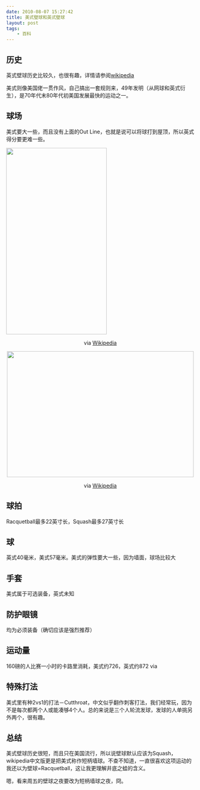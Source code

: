 ```yaml
---
date: 2010-08-07 15:27:42
title: 美式壁球和英式壁球
layout: post
tags:
    - 百科
---
```

## 历史
英式壁球历史比较久，也很有趣，详情请参阅[wikipedia](http://zh.wikipedia.org/zh-tw/%E5%A3%81%E7%90%83)

美式则像美国佬一贯作风，自己搞出一套规则来，49年发明（从网球和英式衍生），是70年代末80年代初美国发展最快的运动之一。

## 球场
美式要大一些，而且没有上面的Out Line，也就是说可以将球打到屋顶，所以英式得分要更难一些。

<img class="aligncenter" title="Racquetball" src="https://lh4.googleusercontent.com/-lsfdjzPmGts/TYL34r-_J_I/AAAAAAABifI/FB2M47oq8Js/s800/racquetballcourtdimensions.png" alt="" width="269" height="499" />
<p style="text-align: center;">via <a href="http://en.wikipedia.org/wiki/Racquetball">Wikipedia</a></p>
<p style="text-align: center;"><a href="https://lh3.googleusercontent.com/_JkjZvHYNoXw/TYL34sS2aCI/AAAAAAABM9Q/wBcBpVh-FQ4/s800/1000px-squash_court-svg.png"><img class="alignnone" title="Squash" src="https://lh3.googleusercontent.com/-B2y4TWhRpk4/TYL34sS2aCI/AAAAAAABifI/DWwR6DLPrEE/s800/1000px-squash_court-svg.png" alt="" width="500" height="337" /></a></p>
<p style="text-align: center;">via <a href="http://en.wikipedia.org/wiki/Squash_(sport)">Wikipedia</a></p>

## 球拍
Racquetball最多22英寸长，Squash最多27英寸长

## 球
英式40毫米，美式57毫米。美式的弹性要大一些，因为墙面，球场比较大

## 手套
美式属于可选装备，英式未知

## 防护眼镜
均为必须装备（确切应该是强烈推荐）

## 运动量
160磅的人比赛一小时的卡路里消耗，美式约726，英式约872 via

## 特殊打法
美式里有种2vs1的打法－Cutthroat，中文似乎翻作刺客打法，我们经常玩，因为不是每次都两个人或能凑够4个人。总的来说是三个人轮流发球，发球的人单挑另外两个，很有趣。

## 总结
美式壁球历史很短，而且只在美国流行，所以说壁球默认应该为Squash，wikipedia中文版更是把美式称作短柄墙球。不查不知道，一直很喜欢这项运动的我还以为壁球=Racquetball，这让我更理解井底之蛙的含义。

嗯，看来周五的壁球之夜要改为短柄墙球之夜，冏。
